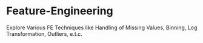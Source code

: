 # Feature-Engineering
Explore Various FE Techniques like Handling of Missing Values, Binning, Log Transformation, Outliers, e.t.c.

